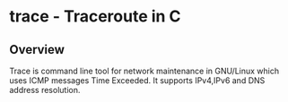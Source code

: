 # trace - Traceroute in C
## Overview
Trace is command line tool for network maintenance in GNU/Linux which uses ICMP messages Time Exceeded. It supports IPv4,IPv6 and DNS address resolution.